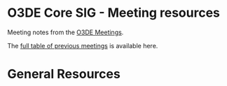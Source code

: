 # O3DE Core SIG - Meeting resources

Meeting notes from the [O3DE Meetings](https://o3de.github.io/sig-core/meetings/).

The [full table of previous meetings](https://o3de.github.io/sig-core/?id=previous-meetings) is available here.

# General Resources
